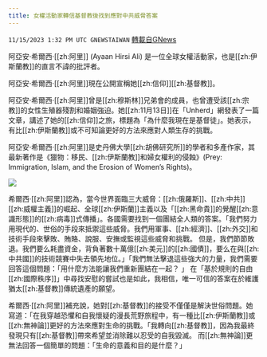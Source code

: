 ```yaml
---
title: 女權活動家轉信基督教後找到應對中共威脅答案
---
```

`11/15/2023 1:32 PM UTC GNEWSTAIWAN` [轉載自GNews](https://gnews.org/articles/1979564)



阿亞安·希爾西·[[zh:阿里]] (Ayaan Hirsi Ali) 是一位全球女權活動家，也是[[zh:伊斯蘭教]]的直言不諱的批評者。  

阿亞安·希爾西·[[zh:阿里]]現在公開宣稱她[[zh:信仰]][[zh:基督教]]。

  



阿亞安·希爾西·[[zh:阿里]]曾是[[zh:穆斯林]]兄弟會的成員，也曾遭受該[[zh:宗教]]的女性生殖器殘割和婚姻強迫。她[[zh:11月13日]]在「Unherd」網發表了一篇文章，講述了她的[[zh:信仰]]之旅，標題為「為什麼我現在是基督徒」。她表示，有比[[zh:伊斯蘭教]]或不可知論更好的方法來應對人類生存的挑戰。

  

阿亞安·希爾西·[[zh:阿里]]是史丹佛大學[[zh:胡佛研究所]]的學者和多產作家，其最新著作是《獵物：移民、[[zh:伊斯蘭教]]和婦女權利的侵蝕》(Prey: Immigration, Islam, and the Erosion of Women’s Rights)。

![](ipfs://QmdeCcChCQMzFygGMLbyZQey8YFErNEKbwUqTKiE1EfcV9?.png)  

希爾西·[[zh:阿里]]認為，當今世界面臨三大威脅：[[zh:俄羅斯]]、[[zh:中共]][[zh:威權主義]]的崛起、全球[[zh:伊斯蘭]]主義以及「[[zh:黑命貴]]的覺醒[[zh:意識形態]]的[[zh:病毒]]式傳播」。各國需要找到一個團結全人類的答案。「我們努力用現代的、世俗的手段來抵禦這些威脅。我們用軍事、[[zh:經濟]]、[[zh:外交]]和技術手段來擊敗、賄賂、說服、安撫或監視這些威脅和挑戰。 但是，我們節節敗退。我們要么耗盡資金，背負著數十萬億[[zh:美元]]的[[zh:國債]]，要么在與[[zh:中共國]]的技術競賽中失去領先地位。」「我們無法擊退這些強大的力量，我們需要回答這個問題：「用什麼方法能讓我們重新團結在一起？ 」  在「基於規則的自由[[zh:國際秩序]]」中尋找安慰的嘗試也是如此，我相信，唯一可信的答案在於維護猶太[[zh:基督教]]傳統遺產的願望。

  

希爾西·[[zh:阿里]]補充說，她對[[zh:基督教]]的接受不僅僅是解決世俗問題。她寫道：「在我穿越恐懼和自我懷疑的漫長荒野旅程中，有一種比[[zh:伊斯蘭教]]或[[zh:無神論]]更好的方法來應對生命的挑戰。「我轉向[[zh:基督教]]，因為我最終發現只有[[zh:基督教]]帶來希望並消除難以忍受的自我毀滅。 而[[zh:無神論]]更無法回答一個簡單的問題：「生命的意義和目的是什麼？」
